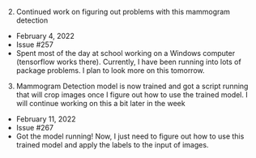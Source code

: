 2. Continued work on figuring out problems with this mammogram detection
  - February 4, 2022
  - Issue #257
  - Spent most of the day at school working on a Windows computer (tensorflow works there). Currently, I have been running into lots of package problems. I plan to look more on this tomorrow.

3. Mammogram Detection model is now trained and got a script running that will crop images once I figure out how to use the trained model. I will continue working on this a bit later in the week
- February 11, 2022
- Issue #267
- Got the model running! Now, I just need to figure out how to use this trained model and apply the labels to the input of images.